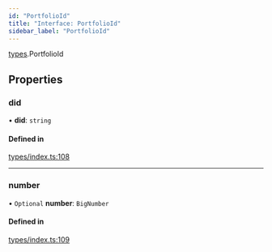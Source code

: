 ```yaml
---
id: "PortfolioId"
title: "Interface: PortfolioId"
sidebar_label: "PortfolioId"
---
```


[types](../../../modules/Types/Types.md).PortfolioId

## Properties

### did

• **did**: `string`

#### Defined in

[types/index.ts:108](https://github.com/PolymeshAssociation/polymesh-sdk/blob/d4e2c127f/src/types/index.ts#L108)

___

### number

• `Optional` **number**: `BigNumber`

#### Defined in

[types/index.ts:109](https://github.com/PolymeshAssociation/polymesh-sdk/blob/d4e2c127f/src/types/index.ts#L109)
